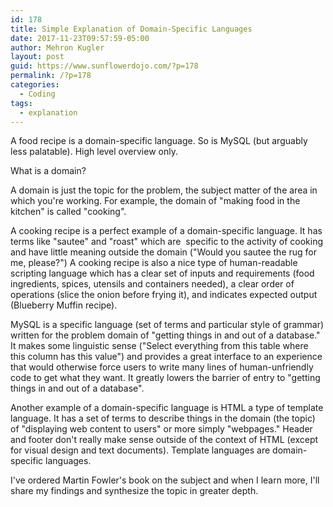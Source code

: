 ```yaml
---
id: 178
title: Simple Explanation of Domain-Specific Languages
date: 2017-11-23T09:57:59-05:00
author: Mehron Kugler
layout: post
guid: https://www.sunflowerdojo.com/?p=178
permalink: /?p=178
categories:
  - Coding
tags:
  - explanation
---
```

A food recipe is a domain-specific language. So is MySQL (but arguably less palatable). High level overview only.

<!--more-->

What is a domain?

A domain is just the topic for the problem, the subject matter of the area in which you're working. For example, the domain of "making food in the kitchen" is called "cooking".

A cooking recipe is a perfect example of a domain-specific language. It has terms like "sautee" and "roast" which are  specific to the activity of cooking and have little meaning outside the domain ("Would you sautee the rug for me, please?") A cooking recipe is also a nice type of human-readable scripting language which has a clear set of inputs and requirements (food ingredients, spices, utensils and containers needed), a clear order of operations (slice the onion before frying it), and indicates expected output (Blueberry Muffin recipe).

MySQL is a specific language (set of terms and particular style of grammar) written for the problem domain of "getting things in and out of a database." It makes some linguistic sense ("Select everything from this table where this column has this value") and provides a great interface to an experience that would otherwise force users to write many lines of human-unfriendly code to get what they want. It greatly lowers the barrier of entry to "getting things in and out of a database".

Another example of a domain-specific language is HTML a type of template language. It has a set of terms to describe things in the domain (the topic) of "displaying web content to users" or more simply "webpages." Header and footer don't really make sense outside of the context of HTML (except for visual design and text documents). Template languages are domain-specific languages.

I've ordered Martin Fowler's book on the subject and when I learn more, I'll share my findings and synthesize the topic in greater depth.

&nbsp;
